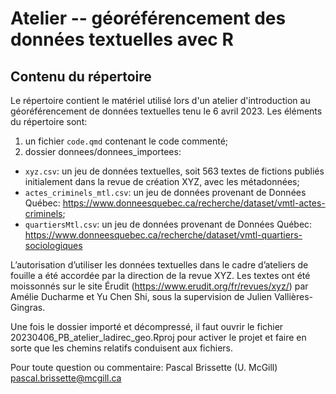 # Atelier -- géoréférencement des données textuelles avec R
## Contenu du répertoire

Le répertoire contient le matériel utilisé lors d'un atelier d'introduction au géoréférencement de données textuelles tenu le 6 avril 2023. Les éléments du répertoire sont:

1. un fichier `code.qmd` contenant le code commenté;
2. dossier donnees/donnees_importees:
* `xyz.csv`: un jeu de données textuelles, soit 563 textes de fictions publiés initialement dans la revue de création XYZ, avec les métadonnées;
* `actes_criminels_mtl.csv`: un jeu de données provenant de Données Québec: https://www.donneesquebec.ca/recherche/dataset/vmtl-actes-criminels;
* `quartiersMtl.csv`: un jeu de données provenant de Données Québec: https://www.donneesquebec.ca/recherche/dataset/vmtl-quartiers-sociologiques

L’autorisation d’utiliser les données textuelles dans le cadre d’ateliers de fouille a été accordée par la direction de la revue XYZ. Les textes ont été moissonnés sur le site Érudit (https://www.erudit.org/fr/revues/xyz/) par Amélie Ducharme et Yu Chen Shi, sous la supervision de Julien Vallières-Gingras.

Une fois le dossier importé et décompressé, il faut ouvrir le fichier 20230406_PB_atelier_ladirec_geo.Rproj pour activer le projet et faire en sorte que les chemins relatifs conduisent aux fichiers.

Pour toute question ou commentaire: Pascal Brissette (U. McGill) pascal.brissette@mcgill.ca